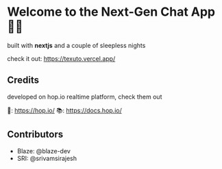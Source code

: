 # Welcome to the Next-Gen Chat App 🐱‍👤

built with <b>nextjs</b> and a couple of sleepless nights

check it out: https://texuto.vercel.app/

## Credits

developed on hop.io realtime platform, check them out

🗿: https://hop.io/
📚: https://docs.hop.io/

## Contributors

<ul>
<li> Blaze: @blaze-dev </li>
<li> SRI: @srivamsirajesh </li>
</ul>

